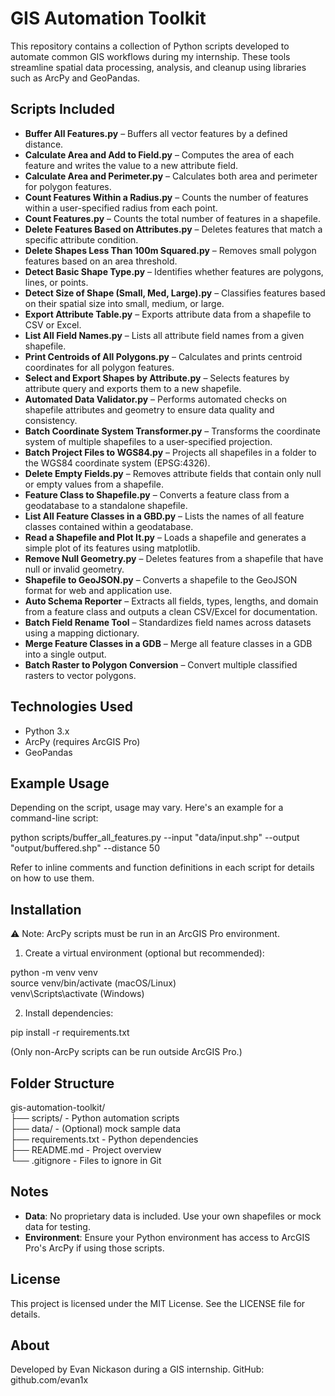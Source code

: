 # GIS Automation Toolkit

This repository contains a collection of Python scripts developed to automate common GIS workflows during my internship. These tools streamline spatial data processing, analysis, and cleanup using libraries such as ArcPy and GeoPandas.

## Scripts Included

- **Buffer All Features.py** – Buffers all vector features by a defined distance.
- **Calculate Area and Add to Field.py** – Computes the area of each feature and writes the value to a new attribute field.
- **Calculate Area and Perimeter.py** – Calculates both area and perimeter for polygon features.
- **Count Features Within a Radius.py** – Counts the number of features within a user-specified radius from each point.
- **Count Features.py** – Counts the total number of features in a shapefile.
- **Delete Features Based on Attributes.py** – Deletes features that match a specific attribute condition.
- **Delete Shapes Less Than 100m Squared.py** – Removes small polygon features based on an area threshold.
- **Detect Basic Shape Type.py** – Identifies whether features are polygons, lines, or points.
- **Detect Size of Shape (Small, Med, Large).py** – Classifies features based on their spatial size into small, medium, or large.
- **Export Attribute Table.py** – Exports attribute data from a shapefile to CSV or Excel.
- **List All Field Names.py** – Lists all attribute field names from a given shapefile.
- **Print Centroids of All Polygons.py** – Calculates and prints centroid coordinates for all polygon features.
- **Select and Export Shapes by Attribute.py** – Selects features by attribute query and exports them to a new shapefile.
- **Automated Data Validator.py** – Performs automated checks on shapefile attributes and geometry to ensure data quality and consistency.
- **Batch Coordinate System Transformer.py** – Transforms the coordinate system of multiple shapefiles to a user-specified projection.
- **Batch Project Files to WGS84.py** – Projects all shapefiles in a folder to the WGS84 coordinate system (EPSG:4326).
- **Delete Empty Fields.py** – Removes attribute fields that contain only null or empty values from a shapefile.
- **Feature Class to Shapefile.py** – Converts a feature class from a geodatabase to a standalone shapefile.
- **List All Feature Classes in a GBD.py** – Lists the names of all feature classes contained within a geodatabase.
- **Read a Shapefile and Plot It.py** – Loads a shapefile and generates a simple plot of its features using matplotlib.
- **Remove Null Geometry.py** – Deletes features from a shapefile that have null or invalid geometry.
- **Shapefile to GeoJSON.py** – Converts a shapefile to the GeoJSON format for web and application use.
- **Auto Schema Reporter** – Extracts all fields, types, lengths, and domain from a feature class and outputs a clean CSV/Excel for documentation.
- **Batch Field Rename Tool** – Standardizes field names across datasets using a mapping dictionary.
- **Merge Feature Classes in a GDB** – Merge all feature classes in a GDB into a single output.
- **Batch Raster to Polygon Conversion** – Convert multiple classified rasters to vector polygons.


## Technologies Used

- Python 3.x
- ArcPy (requires ArcGIS Pro)
- GeoPandas

## Example Usage

Depending on the script, usage may vary. Here's an example for a command-line script:

python scripts/buffer_all_features.py --input "data/input.shp" --output "output/buffered.shp" --distance 50

Refer to inline comments and function definitions in each script for details on how to use them.

## Installation

⚠️ Note: ArcPy scripts must be run in an ArcGIS Pro environment.

1. Create a virtual environment (optional but recommended):

python -m venv venv  
source venv/bin/activate  (macOS/Linux)  
venv\Scripts\activate     (Windows)

2. Install dependencies:

pip install -r requirements.txt

(Only non-ArcPy scripts can be run outside ArcGIS Pro.)

## Folder Structure

gis-automation-toolkit/  
├── scripts/                  - Python automation scripts  
├── data/                     - (Optional) mock sample data  
├── requirements.txt          - Python dependencies  
├── README.md                 - Project overview  
└── .gitignore                - Files to ignore in Git

## Notes

- **Data**: No proprietary data is included. Use your own shapefiles or mock data for testing.
- **Environment**: Ensure your Python environment has access to ArcGIS Pro's ArcPy if using those scripts.

## License

This project is licensed under the MIT License. See the LICENSE file for details.

## About

Developed by Evan Nickason during a GIS internship.
GitHub: github.com/evan1x
